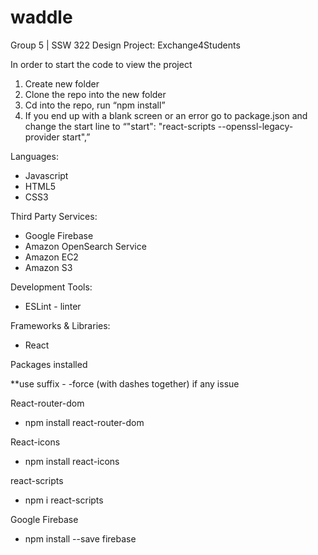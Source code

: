 # waddle
Group 5 | SSW 322 Design Project: Exchange4Students

In order to start the code to view the project
1. Create new folder
2. Clone the repo into the new folder
3. Cd into the repo, run “npm install”
4. If you end up with a blank screen or an error go to package.json and change the start line to “"start": "react-scripts --openssl-legacy-provider start",”

Languages:
- Javascript
- HTML5
- CSS3

Third Party Services:

- Google Firebase 
- Amazon OpenSearch Service
- Amazon EC2
- Amazon S3

Development Tools:

- ESLint - linter

Frameworks & Libraries:
- React

Packages installed 

**use suffix  - -force (with dashes together) if any issue

React-router-dom
- npm install react-router-dom

React-icons
- npm install react-icons

react-scripts
- npm i react-scripts

Google Firebase
- npm install --save firebase
